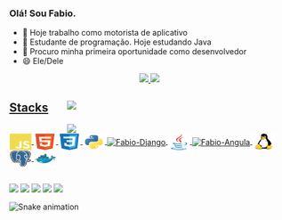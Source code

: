 ### Olá! Sou Fabio.

- 🔭 Hoje trabalho como motorista de aplicativo
- 🌱 Estudante de programação. Hoje estudando Java
- 🤔 Procuro minha primeira oportunidade como desenvolvedor
- 😄 Ele/Dele

<div align="center">
  <a href="https://github.com/Brutos212">
  <img height="180em" src="https://github-readme-stats.vercel.app/api?username=Brutos212&show_icons=true&theme=dracula&include_all_commits=true&count_private=true"/>
  <img height="180em" src="https://github-readme-stats.vercel.app/api/top-langs/?username=Brutos212&layout=compact&langs_count=7&theme=dracula"/>
  
</div>


<div>
  <img align="right" src="https://user-images.githubusercontent.com/41023583/185453511-669f871c-4c5a-4417-aa47-0f4277922f0d.gif"    width="400px">
</div>         
          


## Stacks

<img align="right" src="fcf7fd0c619bb87706533079240915f3.gif" width="400px">

<div style="display: inline_block"><br>
  <img align="center" alt="Fabio-Js" height="30" width="40" src="https://raw.githubusercontent.com/devicons/devicon/master/icons/javascript/javascript-plain.svg">
  <img align="center" alt="Fabio-HTML" height="30" width="40" src="https://raw.githubusercontent.com/devicons/devicon/master/icons/html5/html5-original.svg">
   <img align="center" alt="Fabio-CSS" height="30" width="40" src="https://raw.githubusercontent.com/devicons/devicon/master/icons/css3/css3-original.svg">   
  <img align="center" alt="Fabio-Python" height="30" width="40" src="https://raw.githubusercontent.com/devicons/devicon/master/icons/python/python-original.svg">
   <img align="center" alt="Fabio-Django" height="30" width="40" src="https://cdn.jsdelivr.net/gh/devicons/devicon/icons/django/django-plain.svg"> 
  <img align="center" alt="Fabio-Java" height="30" width="40" src="https://raw.githubusercontent.com/devicons/devicon/master/icons/java/java-original.svg">
  <img align="center" alt="Fabio-Angula" height="30" width="40" src="https://cdn.jsdelivr.net/gh/devicons/devicon/icons/angularjs/angularjs-original.svg">
    <img align="center" alt="Fabio-Linux" height="30" width="40" src="https://raw.githubusercontent.com/devicons/devicon/master/icons/linux/linux-original.svg">
  <img align="center"alt="FabioPostgresql"height="30"width="40"src="https://raw.githubusercontent.com/devicons/devicon/master/icons/postgresql/postgresql-original.svg">
      <img align="center" alt="Fabio-Docker" height="30" width="40" src="https://raw.githubusercontent.com/devicons/devicon/master/icons/docker/docker-original.svg">
</div>

##

<div> 
  <a href="https://instagram.com/brutos212" target="_blank"><img src="https://img.shields.io/badge/-Instagram-%23E4405F?style=for-the-badge&logo=instagram&logoColor=white" target="_blank"></a>  
 <a href="https://discord.gg/Brutos212#7712" target="_blank"><img src="https://img.shields.io/badge/Discord-7289DA?style=for-the-badge&logo=discord&logoColor=white" target="_blank"></a>
  <a href = "mailto:contatofabio212@hotmail.com"><img src="https://img.shields.io/badge/-Outlook-%230077B5?style=for-the-badge&logo=outlook&logoColor=white%22%20target=%22_blank"></a>
  <a href = "mailto:contatobrutos212@gmail.com"><img src="https://img.shields.io/badge/-Gmail-%23333?style=for-the-badge&logo=gmail&logoColor=white" target="_blank"></a>
  <a href="linkedin.com/in/fabio-santos-da-silva-82789621" target="_blank"><img src="https://img.shields.io/badge/-LinkedIn-%230077B5?style=for-the-badge&logo=linkedin&logoColor=white" target="_blank"></a> 
 
  ![Snake animation](https://github.com/Brutos212/Brutos212/blob/output/github-contribution-grid-snake.svg)
 
</div>

